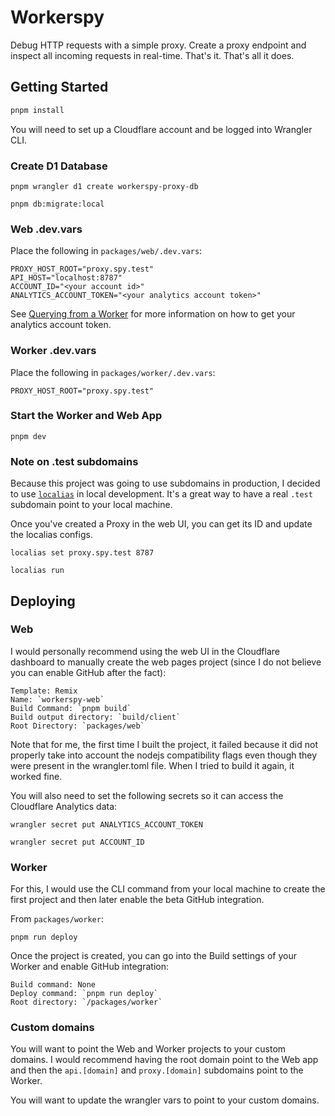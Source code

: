 # Workerspy

Debug HTTP requests with a simple proxy. Create a proxy endpoint and inspect all incoming requests in real-time. That's it. That's all it does.

## Getting Started

```bash
pnpm install
```

You will need to set up a Cloudflare account and be logged into Wrangler CLI.

### Create D1 Database

```
pnpm wrangler d1 create workerspy-proxy-db
```

```
pnpm db:migrate:local
```

### Web .dev.vars

Place the following in `packages/web/.dev.vars`:

```
PROXY_HOST_ROOT="proxy.spy.test"
API_HOST="localhost:8787"
ACCOUNT_ID="<your account id>"
ANALYTICS_ACCOUNT_TOKEN="<your analytics account token>"
```

See [Querying from a Worker](https://developers.cloudflare.com/analytics/analytics-engine/worker-querying/) for more information on how to get your analytics account token.

### Worker .dev.vars

Place the following in `packages/worker/.dev.vars`:

```
PROXY_HOST_ROOT="proxy.spy.test"
```

### Start the Worker and Web App

```
pnpm dev
```

### Note on .test subdomains

Because this project was going to use subdomains in production, I decided to use [`localias`](https://github.com/peterldowns/localias) in local development. It's a great way to have a real `.test` subdomain point to your local machine.

Once you've created a Proxy in the web UI, you can get its ID and update the localias configs.

```
localias set proxy.spy.test 8787
```

```
localias run
```

## Deploying

### Web

I would personally recommend using the web UI in the Cloudflare dashboard to manually create the web pages project (since I do not believe you can enable GitHub after the fact):

```
Template: Remix
Name: `workerspy-web`
Build Command: `pnpm build`
Build output directory: `build/client`
Root Directory: `packages/web`
```

Note that for me, the first time I built the project, it failed because it did not properly take into account the nodejs compatibility flags even though they were present in the wrangler.toml file. When I tried to build it again, it worked fine.

You will also need to set the following secrets so it can access the Cloudflare Analytics data:

```
wrangler secret put ANALYTICS_ACCOUNT_TOKEN
```

```
wrangler secret put ACCOUNT_ID
```

### Worker

For this, I would use the CLI command from your local machine to create the first project and then later enable the beta GitHub integration.

From `packages/worker`:

```
pnpm run deploy
```

Once the project is created, you can go into the Build settings of your Worker and enable GitHub integration:

```
Build command: None
Deploy command: `pnpm run deploy`
Root directory: `/packages/worker`
```

### Custom domains

You will want to point the Web and Worker projects to your custom domains. I would recommend having the root domain point to the Web app and then the `api.[domain]` and `proxy.[domain]` subdomains point to the Worker.

You will want to update the wrangler vars to point to your custom domains.
